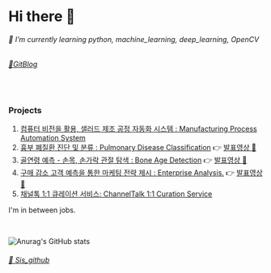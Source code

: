 # Hi there 👋
<!-- 
**kikiru328/kikiru328** is a ✨ _special_ ✨ repository because its `README.md` (this file) appears on your GitHub profile.
     
Here are some ideas to get you started:

이직준비.>!  
- 🔭 
- 🌱 I’m currently learning python, machine_learning, deep_learning, OpenCV
- 👯    
- 🤔 
- 💬  ㅍㅎ호
- 📫 How to reach me: ...
- 😄 Pronouns: ...
- ⚡ Fun fact: ...
     
### **:muscle:Favorite Topics:muscle:** 
1. Medical Images
2. Manufacturing Image
3. hospitality Management 
4. Medical Tourism
5. Data Analysis  
<br/>   
 
-->
###### 🌱 I’m currently learning python, machine_learning, deep_learning, OpenCV

###### [:notebook_with_decorative_cover:GitBlog](https://kikiru328.github.io/)
<br/>
 
### Projects     
1. [컴퓨터 비전을 활용, 샐러드 제조 공정 자동화 시스템 : Manufacturing Process Automation System](https://github.com/kikiru328/Manufacturing_System)   
2. [흉부 폐질환 진단 및 분류 : Pulmonary Disease Classification](https://github.com/Pleasant-riot/Lung-Disease-Detection)
   :point_right: [발표영상 :movie_camera:](https://youtu.be/gc5cR3-ZZi8)
3. [골연령 예측 - 손목, 손가락 관절 탐색 : Bone Age Detection](https://github.com/kikiru328/Bone_Detection)
   :point_right: [발표영상 :movie_camera:](https://youtu.be/jb-c89PaKHg)     
4. [구매 감소 고객 예측을 통한 마케팅 전략 제시 : Enterprise Analysis.](https://github.com/kikiru328/enterprise_analysis) :point_right: [발표영상 :movie_camera:](https://youtu.be/GAzX1vdpVyQ)
5. [채널톡 1:1 큐레이션 서비스: ChannelTalk 1:1 Curation Service](https://github.com/kikiru328/ChannelTalKCuration)

I'm in between jobs.
 
<br/>

![Anurag's GitHub stats](https://github-readme-stats.vercel.app/api?username=kikiru328&theme=tokyonight&show_icons=true)
<br/>

###### [🤔 Sis_github](https://github.com/monicakim89)


